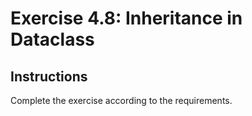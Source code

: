 # Exercise 4.8: Inheritance in Dataclass

## Instructions

Complete the exercise according to the requirements.
